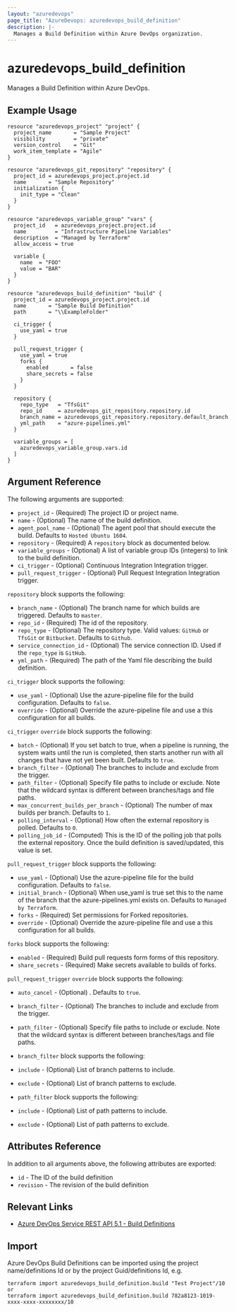 ```yaml
---
layout: "azuredevops"
page_title: "AzureDevops: azuredevops_build_definition"
description: |-
  Manages a Build Definition within Azure DevOps organization.
---
```


# azuredevops_build_definition
Manages a Build Definition within Azure DevOps.

## Example Usage

```hcl
resource "azuredevops_project" "project" {
  project_name       = "Sample Project"
  visibility         = "private"
  version_control    = "Git"
  work_item_template = "Agile"
}

resource "azuredevops_git_repository" "repository" {
  project_id = azuredevops_project.project.id
  name       = "Sample Repository"
  initialization {
    init_type = "Clean"
  }
}

resource "azuredevops_variable_group" "vars" {
  project_id   = azuredevops_project.project.id
  name         = "Infrastructure Pipeline Variables"
  description  = "Managed by Terraform"
  allow_access = true

  variable {
    name  = "FOO"
    value = "BAR"
  }
}

resource "azuredevops_build_definition" "build" {
  project_id = azuredevops_project.project.id
  name       = "Sample Build Definition"
  path       = "\\ExampleFolder"

  ci_trigger {
    use_yaml = true
  }

  pull_request_trigger {
    use_yaml = true
    forks {
      enabled       = false
      share_secrets = false
    }
  }

  repository {
    repo_type   = "TfsGit"
    repo_id     = azuredevops_git_repository.repository.id
    branch_name = azuredevops_git_repository.repository.default_branch
    yml_path    = "azure-pipelines.yml"
  }

  variable_groups = [
    azuredevops_variable_group.vars.id
  ]
}
```

## Argument Reference

The following arguments are supported:

* `project_id` - (Required) The project ID or project name.
* `name` - (Optional) The name of the build definition.
* `agent_pool_name` - (Optional) The agent pool that should execute the build. Defaults to `Hosted Ubuntu 1604`.
* `repository` - (Required) A `repository` block as documented below.
* `variable_groups` - (Optional) A list of variable group IDs (integers) to link to the build definition.
* `ci_trigger` - (Optional) Continuous Integration Integration trigger.
* `pull_request_trigger` - (Optional) Pull Request Integration Integration trigger.

`repository` block supports the following:

* `branch_name` - (Optional) The branch name for which builds are triggered. Defaults to `master`.
* `repo_id` - (Required) The id of the repository.
* `repo_type` - (Optional) The repository type. Valid values: `GitHub` or `TfsGit` or `Bitbucket`. Defaults to `Github`.
* `service_connection_id` - (Optional) The service connection ID. Used if the `repo_type` is `GitHub`.
* `yml_path` - (Required) The path of the Yaml file describing the build definition.

`ci_trigger` block supports the following:

* `use_yaml` - (Optional) Use the azure-pipeline file for the build configuration. Defaults to `false`.
* `override` - (Optional) Override the azure-pipeline file and use a this configuration for all builds.

`ci_trigger` `override` block supports the following:

* `batch` - (Optional) If you set batch to true, when a pipeline is running, the system waits until the run is completed, then starts another run with all changes that have not yet been built. Defaults to `true`.
* `branch_filter` - (Optional) The branches to include and exclude from the trigger.
* `path_filter` - (Optional) Specify file paths to include or exclude. Note that the wildcard syntax is different between branches/tags and file paths.
* `max_concurrent_builds_per_branch` - (Optional) The number of max builds per branch. Defaults to `1`.
* `polling_interval` - (Optional) How often the external repository is polled. Defaults to `0`.
* `polling_job_id` - (Computed) This is the ID of the polling job that polls the external repository. Once the build definition is saved/updated, this value is set.

`pull_request_trigger` block supports the following:

* `use_yaml` - (Optional) Use the azure-pipeline file for the build configuration. Defaults to `false`.
* `initial_branch` - (Optional) When use_yaml is true set this to the name of the branch that the azure-pipelines.yml exists on. Defaults to `Managed by Terraform`.
* `forks` - (Required) Set permissions for Forked repositories.
* `override` - (Optional) Override the azure-pipeline file and use a this configuration for all builds.

`forks` block supports the following:

* `enabled` - (Required) Build pull requests form forms of this repository.
* `share_secrets` - (Required) Make secrets available to builds of forks.

`pull_request_trigger` `override` block supports the following:

* `auto_cancel` - (Optional) . Defaults to `true`.
* `branch_filter` - (Optional) The branches to include and exclude from the trigger.
* `path_filter` - (Optional) Specify file paths to include or exclude. Note that the wildcard syntax is different between branches/tags and file paths.

* `branch_filter` block supports the following:

* `include` - (Optional) List of branch patterns to include.
* `exclude` - (Optional) List of branch patterns to exclude.

* `path_filter` block supports the following:

* `include` - (Optional) List of path patterns to include.
* `exclude` - (Optional) List of path patterns to exclude.

## Attributes Reference

In addition to all arguments above, the following attributes are exported:

* `id` - The ID of the build definition
* `revision` - The revision of the build definition

## Relevant Links
* [Azure DevOps Service REST API 5.1 - Build Definitions](https://docs.microsoft.com/en-us/rest/api/azure/devops/build/definitions?view=azure-devops-rest-5.1)

## Import
Azure DevOps Build Definitions can be imported using the project name/definitions Id or by the project Guid/definitions Id, e.g.

 ```
 terraform import azuredevops_build_definition.build "Test Project"/10
 or
 terraform import azuredevops_build_definition.build 782a8123-1019-xxxx-xxxx-xxxxxxxx/10
 ```